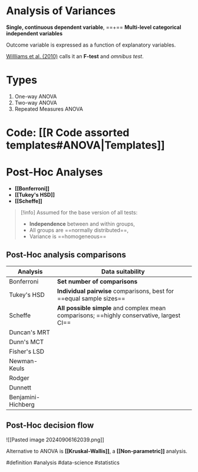 # Analysis of Variances

**Single, continuous dependent variable**,
==+==
**Multi-level categorical independent variables**

Outcome variable is expressed as a function of explanatory variables.

[Willliams et al. (2010)](https://personal.utdallas.edu/~Herve/abdi-PostHoc2010-pretty.pdf) calls it an **F-test** and *omnibus test*. 

# Types
1. One-way ANOVA
2. Two-way ANOVA
3. Repeated Measures ANOVA

# Code: [[R Code assorted templates#ANOVA|Templates]]
# Post-Hoc Analyses

- **[[Bonferroni]]**
- **[[Tukey's HSD]]**
- **[[Scheffe]]**

> [!info] Assumed for the base version of all tests:
> - **Independence** between and within groups, 
> - All groups are ==normally distributed==,
> - Variance is ==homogeneous==

## Post-Hoc analysis comparisons

| Analysis           | Data suitability                                                                          |
| ------------------ | ----------------------------------------------------------------------------------------- |
| Bonferroni         | **Set number of comparisons**                                                             |
| Tukey's HSD        | **Individual pairwise** comparisons, best for ==equal sample sizes==                      |
| Scheffe            | **All possible simple** and complex mean comparisons; ==highly conservative, largest CI== |
| Duncan's MRT       |                                                                                           |
| Dunn's MCT         |                                                                                           |
| Fisher's LSD       |                                                                                           |
| Newman-Keuls       |                                                                                           |
| Rodger             |                                                                                           |
| Dunnett            |                                                                                           |
| Benjamini-Hichberg |                                                                                           |

## Post-Hoc decision flow
![[Pasted image 20240906162039.png]]

Alternative to ANOVA is **[[Kruskal-Wallis]]**, a **[[Non-parametric]]** analysis.

#definition #analysis #data-science #statistics 
